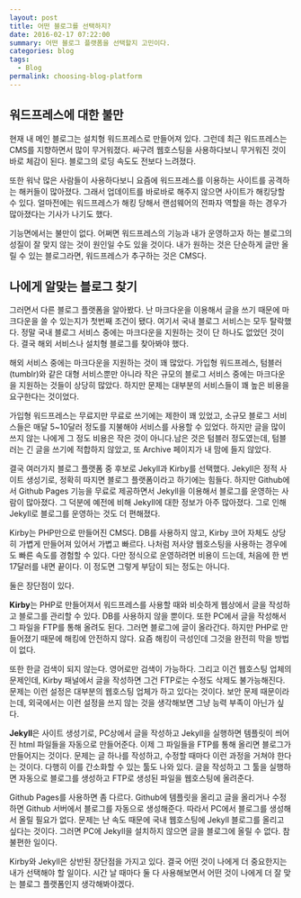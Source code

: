 ```yaml
---
layout: post
title: 어떤 블로그를 선택하지?
date: 2016-02-17 07:22:00
summary: 어떤 블로그 플랫폼을 선택할지 고민이다.
categories: blog
tags:
  - Blog
permalink: choosing-blog-platform
---
```


## 워드프레스에 대한 불만

현재 내 메인 블로그는 설치형 워드프레스로 만들어져 있다. 그런데 최근 워드프레스는 CMS를 지향하면서 많이 무거워졌다. 싸구려 웹호스팅을 사용하다보니 무거워진 것이 바로 체감이 된다. 블로그의 로딩 속도도 전보다 느려졌다. 

또한 워낙 많은 사람들이 사용하다보니 요즘에 워드프레스를 이용하는 사이트를 공격하는 해커들이 많아졌다. 그래서 업데이트를 바로바로 해주지 않으면 사이트가 해킹당할 수 있다. 얼마전에는 워드프레스가 해킹 당해서 랜섬웨어의 전파자 역할을 하는 경우가 많아졌다는 기사가 나기도 했다.

기능면에서는 불만이 없다. 어쩌면 워드프레스의 기능과 내가 운영하고자 하는 블로그의 성질이 잘 맞지 않는 것이 원인일 수도 있을 것이다. 내가 원하는 것은 단순하게 글만 올릴 수 있는 블로그라면, 워드프레스가 추구하는 것은 CMS다. 



## 나에게 알맞는 블로그 찾기

그러면서 다른 블로그 플랫폼을 알아봤다. 난 마크다운을 이용해서 글을 쓰기 때문에 마크다운을 쓸 수 있는지가 첫번째 조건이 됐다. 여기서 국내 블로그 서비스는 모두 탈락했다. 정말 국내 블로그 서비스 중에는 마크다운을 지원하는 것이 단 하나도 없었던 것이다. 결국 해외 서비스나 설치형 블로그를 찾아봐야 했다. 

해외 서비스 중에는 마크다운을 지원하는 것이 꽤 많았다. 가입형 워드프레스, 텀블러(tumblr)와 같은 대형 서비스뿐만 아니라 작은 규모의 블로그 서비스 중에는 마크다운을 지원하는 것들이 상당히 많았다. 하지만 문제는 대부분의 서비스들이 꽤 높은 비용을 요구한다는 것이었다. 

가입형 워드프레스는 무료지만 무료로 쓰기에는 제한이 꽤 있었고, 소규모 블로그 서비스들은 매달 5~10달러 정도를 지불해야 서비스를 사용할 수 있었다. 하지만 글을 많이 쓰지 않는 나에게 그 정도 비용은 작은 것이 아니다.남은 것은 텀블러 정도였는데, 텀블러는 긴 글을 쓰기에 적합하지 않았고, 또 Archive 페이지가 내 맘에 들지 않았다. 

결국 여러가지 블로그 플랫폼 중 후보로 Jekyll과 Kirby를 선택했다. Jekyll은 정적 사이트 생성기로, 정확히 따지면 블로그 플랫폼이라고 하기에는 힘들다. 하지만 Github에서 Github Pages 기능을 무료로 제공하면서 Jekyll을 이용해서 블로그를 운영하는 사람이 많아졌다. 그 덕분에 예전에 비해 Jekyll에 대한 정보가 아주 많아졌다. 그로 인해 Jekyll로 블로그를 운영하는 것도 더 편해졌다.

Kirby는 PHP만으로 만들어진 CMS다. DB를 사용하지 않고, Kirby 코어 자체도 상당히 가볍게 만들어져 있어서 가볍고 빠르다. 나처럼 저사양 웹호스팅을 사용하는 경우에도 빠른 속도를 경험할 수 있다. 다만 정식으로 운영하려면 비용이 드는데, 처음에 한 번 17달러를 내면 끝이다. 이 정도면 그렇게 부담이 되는 정도는 아니다.

둘은 장단점이 있다. 

**Kirby**는 PHP로 만들어져서 워드프레스를 사용할 때와 비슷하게 웹상에서 글을 작성하고 블로그를 관리할 수 있다. DB를 사용하지 않을 뿐이다. 또한 PC에서 글을 작성해서 그 파일을 FTP를 통해 올려도 된다. 그러면 블로그에 글이 올라간다. 하지만 PHP로 만들어졌기 때문에 해킹에 안전하지 않다. 요즘 해킹이 극성인데 그것을 완전히 막을 방법이 없다.

또한 한글 검색이 되지 않는다. 영어로만 검색이 가능하다. 그리고 이건 웹호스팅 업체의 문제인데, Kirby 패널에서 글을 작성하면 그건 FTP로는 수정도 삭제도 불가능해진다. 문제는 이런 설정은 대부분의 웹호스팅 업체가 하고 있다는 것이다. 보안 문제 때문이라는데, 외국에서는 이런 설정을 쓰지 않는 것을 생각해보면 그냥 능력 부족이 아닌가 싶다.

**Jekyll**은 사이트 생성기로, PC상에서 글을 작성하고 Jekyll을 실행하면 템플릿이 씌어진 html 파일들을 자동으로 만들어준다. 이제 그 파일들을 FTP를 통해 올리면 블로그가 만들어지는 것이다. 문제는 글 하나를 작성하고, 수정할 때마다 이런 과정을 거쳐야 한다는 것이다. 다행히 이를 간소화할 수 있는 툴도 나와 있다. 글을 작성하고 그 툴을 실행하면 자동으로 블로그를 생성하고 FTP로 생성된 파일을 웹호스팅에 올려준다.

Github Pages를 사용하면 좀 다르다. Github에 템플릿을 올리고 글을 올리거나 수정하면 Github 서버에서 블로그를 자동으로 생성해준다. 따라서 PC에서 블로그를 생성해서 올릴 필요가 없다. 문제는 난 속도 때문에 국내 웹호스팅에 Jekyll 블로그를 올리고 싶다는 것이다. 그러면 PC에 Jekyll을 설치하지 않으면 글을 블로그에 올릴 수 없다. 참 불편한 일이다.

Kirby와 Jekyll은 상반된 장단점을 가지고 있다. 결국 어떤 것이 나에게 더 중요한지는 내가 선택해야 할 일이다. 시간 날 때마다 둘 다 사용해보면서 어떤 것이 나에게 더 잘 맞는 블로그 플랫폼인지 생각해봐야겠다.


